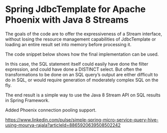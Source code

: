 # Spring JdbcTemplate for Apache Phoenix with Java 8 Streams

The goals of the code are to offer the expressiveness of a Stream interface, without losing the resource management capabilities of JdbcTemplate or loading an entire result set into memory before processing it.

The code snippet below shows how the final implementation can be used.

In this case, the SQL statement itself could easily have done the filter expression, and could have done a DISTINCT select. But often the transformations to be done on an SQL query’s output are either difficult to do in SQL, or would require generation of moderately complex SQL on the fly.

The end result is a simple way to use the Java 8 Stream API on SQL results in Spring Framework.

Added Phoenix connection pooling support.

https://www.linkedin.com/pulse/simple-spring-micro-service-query-hive-using-mourya-rajala?articleId=8865920639508502242
